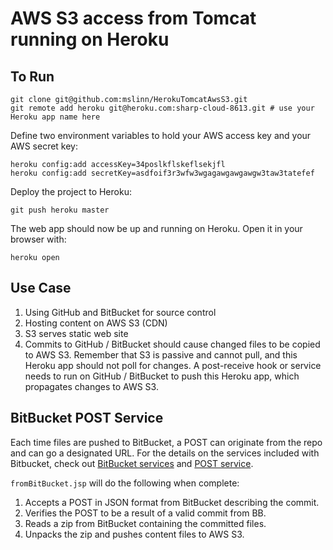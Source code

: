 # AWS S3 access from Tomcat running on Heroku #

## To Run ##

    git clone git@github.com:mslinn/HerokuTomcatAwsS3.git
    git remote add heroku git@heroku.com:sharp-cloud-8613.git # use your Heroku app name here


Define two environment variables to hold your AWS access key and your AWS secret key:

    heroku config:add accessKey=34poslkflskeflsekjfl
    heroku config:add secretKey=asdfoif3r3wfw3wgagawgawgawgw3taw3tatefef

Deploy the project to Heroku:

    git push heroku master

The web app should now be up and running on Heroku. Open it in your browser with:

    heroku open

## Use Case ##
 1. Using GitHub and BitBucket for source control
 2. Hosting content on AWS S3 (CDN)
 3. S3 serves static web site
 4. Commits to GitHub / BitBucket should cause changed files to be copied to AWS S3. Remember that S3 is
passive and cannot pull, and this Heroku app should not poll for changes. A post-receive hook or service
needs to run on GitHub / BitBucket to push this Heroku app, which propagates changes to AWS S3.

## BitBucket POST Service ##
Each time files are pushed to BitBucket, a POST can originate from the repo and can go a designated URL.
For the details on the services included with Bitbucket, check out [BitBucket services](https://confluence.atlassian.com/display/BITBUCKET/Managing+bitbucket+Services)
and [POST service](https://confluence.atlassian.com/display/BITBUCKET/Setting+Up+the+bitbucket+POST+Service).

`fromBitBucket.jsp` will do the following when complete:

 1. Accepts a POST in JSON format from BitBucket describing the commit.
 2. Verifies the POST to be a result of a valid commit from BB.
 3. Reads a zip from BitBucket containing the committed files.
 4. Unpacks the zip and pushes content files to AWS S3.
